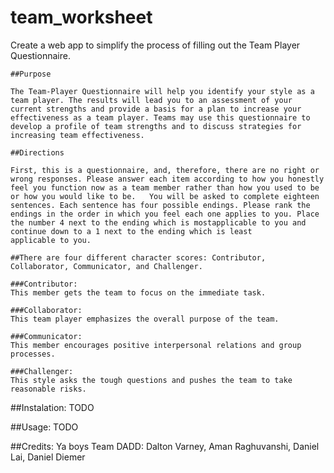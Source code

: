 # team_worksheet

Create a web app to simplify the process of filling out the Team Player Questionnaire. 

	##Purpose

	The Team-Player Questionnaire will help you identify your style as a team player. The results will lead you to an assessment of your current strengths and provide a basis for a plan to increase your effectiveness as a team player. Teams may use this questionnaire to develop a profile of team strengths and to discuss strategies for increasing team effectiveness.

	##Directions

	First, this is a questionnaire, and, therefore, there are no right or wrong responses. Please answer each item according to how you honestly feel you function now as a team member rather than how you used to be or how you would like to be.   You will be asked to complete eighteen sentences. Each sentence has four possible endings. Please rank the endings in the order in which you feel each one applies to you. Place the number 4 next to the ending which is mostapplicable to you and continue down to a 1 next to the ending which is least
	applicable to you.

	##There are four different character scores: Contributor, Collaborator, Communicator, and Challenger.

	###Contributor: 
	This member gets the team to focus on the immediate task.

	###Collaborator:
	This team player emphasizes the overall purpose of the team.

	###Communicator:
	This member encourages positive interpersonal relations and group processes.

	###Challenger:
	This style asks the tough questions and pushes the team to take reasonable risks.

##Instalation:
TODO

##Usage:
TODO

##Credits:
Ya boys Team DADD: Dalton Varney, Aman Raghuvanshi, Daniel Lai, Daniel Diemer

